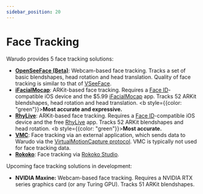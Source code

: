 ```yaml
---
sidebar_position: 20
---
```


# Face Tracking

Warudo provides 5 face tracking solutions:

* [**OpenSeeFace (Beta)**](openseeface.md): Webcam-based face tracking. Tracks a set of basic blendshapes, head rotation and head translation. Quality of face tracking is similar to that of [VSeeFace](https://www.vseeface.icu/).
* [**iFacialMocap**](ifacialmocap.md): ARKit-based face tracking. Requires a [Face ID](https://support.apple.com/en-us/HT208109)-compatible iOS device and the $5.99 [iFacialMocap](https://apps.apple.com/us/app/id1489470545) app. Tracks 52 ARKit blendshapes, head rotation and head translation. <b style={{color: "green"}}>**Most accurate and expressive.**</b>
* [**RhyLive**](rhylive.md): ARKit-based face tracking. Requires a [Face ID](https://support.apple.com/en-us/HT208109)-compatible iOS device and the free [RhyLive](https://apps.apple.com/us/app/rhylive/) app. Tracks 52 ARKit blendshapes and head rotation. <b style={{color: "green"}}>**Most accurate.**</b>
* [**VMC**](vmc.md): Face tracking via an external application, which sends data to Warudo via the [VirtualMotionCapture protocol](https://protocol.vmc.info/english). VMC is typically not used for face tracking data.
* [**Rokoko**](rokoko.md): Face tracking via [Rokoko Studio](https://www.rokoko.com/products/studio).

Upcoming face tracking solutions in development:

* **NVIDIA Maxine:** Webcam-based face tracking. Requires a NVIDIA RTX series graphics card (or any Turing GPU). Tracks 51 ARKit blendshapes.
